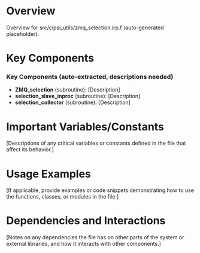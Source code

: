 # Overview

Overview for src/cipsi_utils/zmq_selection.irp.f (auto-generated placeholder).

# Key Components

### Key Components (auto-extracted, descriptions needed)
- **ZMQ_selection** (subroutine): [Description]
- **selection_slave_inproc** (subroutine): [Description]
- **selection_collector** (subroutine): [Description]

# Important Variables/Constants

[Descriptions of any critical variables or constants defined in the file that affect its behavior.]

# Usage Examples

[If applicable, provide examples or code snippets demonstrating how to use the functions, classes, or modules in the file.]

# Dependencies and Interactions

[Notes on any dependencies the file has on other parts of the system or external libraries, and how it interacts with other components.]
